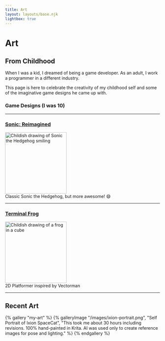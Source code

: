 ```yaml
---
title: Art
layout: layouts/base.njk
lightbox: true
---
```


# Art

## From Childhood

When I was a kid, I dreamed of being a game developer. As an adult, I work a programmer in a different industry.

This page is here to celebrate the creativity of my childhood self and some of the imaginative game designs he came up with.

### Game Designs (I was 10)

---

<a href="/sonic-reimagined/"><h3>Sonic: Reimagined</h3></a>
<a href="/sonic-reimagined/"><img src="/images/art-sonic-happy.jpg" alt="Childish drawing of Sonic the Hedgehog smiling" width=200px><br></a>
Classic Sonic the Hedgehog, but more awesome! 😄

---

<a href="/terminal-frog/"><h3>Terminal Frog</h3></a>
<a href="/terminal-frog/"><img src="/images/art-terminal-frog-cube.jpg" alt="Childish drawing of a frog in a cube" width=200px><br></a>
2D Platformer inspired by Vectorman

---

## Recent Art

{% gallery "my-art" %}
{% galleryImage "/images/ixion-portrait.png", "Self Portrait of Ixion SpaceCat", "This took me about 30 hours including revisions. 100% hand-painted in Krita. AI was used only to create reference images for pose and lighting." %}
{% endgallery %}